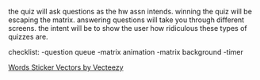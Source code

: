 the quiz will ask questions as the hw assn intends.
winning the quiz will be escaping the matrix.
answering questions will take you through different screens.
the intent will be to show the user how ridiculous these types of quizzes are.

checklist:
-question queue
-matrix animation
-matrix background
-timer

<a href="https://www.vecteezy.com/free-vector/words-sticker">Words Sticker Vectors by Vecteezy</a>